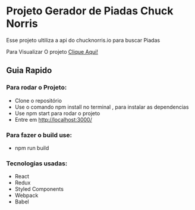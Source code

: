# Projeto Gerador de Piadas Chuck Norris

Esse projeto ultiliza a api do chucknorris.io para buscar Piadas

Para Visualizar O projeto [Clique Aqui!](https://matheus-smoking.github.io/gerador-de-piadas/)

## Guia Rapido

### Para rodar o Projeto:
 - Clone o repositório
 - Use o comando npm install no terminal , para instalar as dependencias
 - Use npm start para rodar o projeto
 - Entre em [http://localhost:3000/](http://localhost:3000/)

### Para fazer o build use:
- npm run build

### Tecnologias usadas:
 - React
 - Redux
 - Styled Components
 - Webpack
 - Babel



